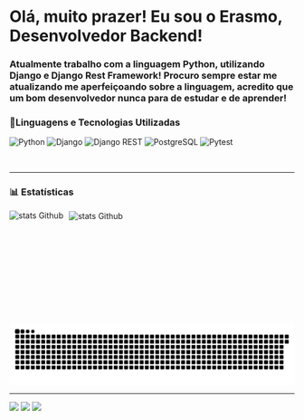 <h1> Olá, muito prazer! Eu sou o Erasmo, Desenvolvedor Backend!</h1>

### Atualmente trabalho com a linguagem Python, utilizando Django e Django Rest Framework! Procuro sempre estar me atualizando me aperfeiçoando sobre a linguagem, acredito que um bom desenvolvedor nunca para de estudar e de aprender! 


### 🤖Linguagens e Tecnologias Utilizadas 
![Python](https://img.shields.io/badge/-Python-3776AB?style=flat&logo=python&logoColor=white)
![Django](https://img.shields.io/badge/-Django-092E20?style=flat&logo=django&logoColor=white)
![Django REST](https://img.shields.io/badge/-Django%20REST-ff1709?style=flat&logo=django&logoColor=white&color=ff1709)
![PostgreSQL](https://img.shields.io/badge/-PostgreSQL-336791?style=flat&logo=postgresql&logoColor=white)
![Pytest](https://img.shields.io/badge/-Pytest-0A9EDC?style=flat&logo=pytest&logoColor=white)

<br>

---
### 📊 Estatísticas 
<p>
  <img
  align = "left"
  alt = "stats Github"
  height = "200"
  style = "padding-right: 10px;"
  src = "https://github-readme-stats.vercel.app/api?username=Dev-Erasmo-Oliveira&show_icons=true&theme=tokyonight&include_all_commits=true&locale=pt-br&count_private=true"
  />

  <img
  align = "center"
  alt = "stats Github"
  height = "200"
  style = "padding-right: 10px;"
  src = "https://github-readme-stats.vercel.app/api/top-langs/?username=Dev-Erasmo-Oliveira&theme=tokyonight&layout=compact&custom_title=Tecnologias"/>  
<br>


<picture align="center">
  <source media="(prefers-color-scheme: dark)" srcset="https://raw.githubusercontent.com/Dev-Erasmo-Oliveira/Dev-Erasmo-Oliveira/output/github-contribution-grid-snake-dark.svg">
  <source media="(prefers-color-scheme: light)" srcset="https://raw.githubusercontent.com/Dev-Erasmo-Oliveira/Dev-Erasmo-Oliveira/output/github-contribution-grid-snake-dark.svg">
  <img align="center" alt="github contribution grid snake animation" src="https://raw.githubusercontent.com/Dev-Erasmo-Oliveira/Dev-Erasmo-Oliveira/output/github-contribution-grid-snake.svg">
</picture>

---
<p> 
    <a href="https://instagram.com/ynw_erasmo" target="_blank"><img src="https://img.shields.io/badge/-Instagram-%23E4405F?style=for-the-badge&logo=instagram&logoColor=white" target="_blank"></a>
    <a href = "mailto:erasmohazzagui021@gmail.com"><img src="https://img.shields.io/badge/-Gmail-%23333?style=for-the-badge&logo=gmail&logoColor=white" target="_blank"></a>
    <a href="https://www.linkedin.com/in/erasmooliveiradev/" target="_blank"><img src="https://img.shields.io/badge/-LinkedIn-%230077B5?style=for-the-badge&logo=linkedin&logoColor=white" target="_blank"></a> 
</p>
